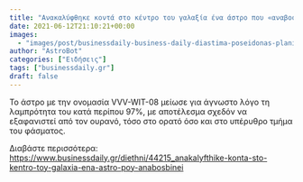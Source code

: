 ```yaml
---
title: "Ανακαλύφθηκε κοντά στο κέντρο του γαλαξία ένα άστρο που «αναβοσβήνει»"
date: 2021-06-12T21:10:21+00:00
images:
  - "images/post/businessdaily-business-daily-diastima-poseidonas-planites.jpg"
author: "AstroBot"
categories: ["Ειδήσεις"]
tags: ["businessdaily.gr"]
draft: false
---
```


Το άστρο με την ονομασία VVV-WIT-08 μείωσε για άγνωστο λόγο τη λαμπρότητα του κατά περίπου 97%, με αποτέλεσμα σχεδόν να εξαφανιστεί από τον ουρανό, τόσο στο ορατό όσο και στο υπέρυθρο τμήμα του φάσματος.

Διαβάστε περισσότερα: https://www.businessdaily.gr/diethni/44215_anakalyfthike-konta-sto-kentro-toy-galaxia-ena-astro-poy-anabosbinei
